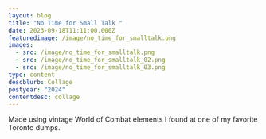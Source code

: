 ```yaml
---
layout: blog
title: "No Time for Small Talk "
date: 2023-09-18T11:11:00.000Z
featuredimage: /image/no_time_for_smalltalk.png
images:
  - src: /image/no_time_for_smalltalk.png
  - src: /image/no_time_for_smalltalk_02.png
  - src: /image/no_time_for_smalltalk_03.png
type: content
descblurb: Collage
postyear: "2024"
contentdesc: collage
---
```

Made using vintage World of Combat elements I found at one of my favorite Toronto dumps. 
